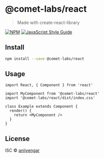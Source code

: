 # @comet-labs/react

> Made with create-react-library

[![NPM](https://img.shields.io/npm/v/@comet-labs/react.svg)](https://www.npmjs.com/package/@comet-labs/react) [![JavaScript Style Guide](https://img.shields.io/badge/code_style-standard-brightgreen.svg)](https://standardjs.com)

## Install

```bash
npm install --save @comet-labs/react
```

## Usage

```tsx
import React, { Component } from 'react'

import MyComponent from '@comet-labs/react'
import '@comet-labs/react/dist/index.css'

class Example extends Component {
  render() {
    return <MyComponent />
  }
}
```

## License

ISC © [aniiyengar](https://github.com/aniiyengar)
